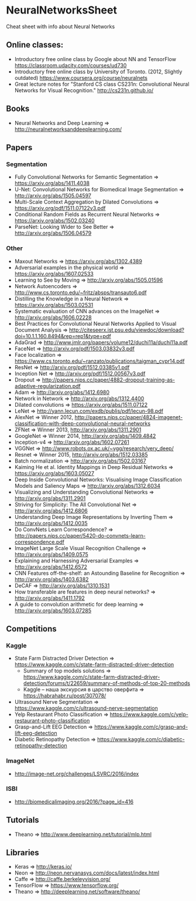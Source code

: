 # NeuralNetworksSheet
Cheat sheet with info about Neural Networks

## Online classes:
 * Introductory free online class by Google about NN and TensorFlow https://classroom.udacity.com/courses/ud730
 * Introductory free online class by University of Toronto. (2012, Slightly  outdated) https://www.coursera.org/course/neuralnets
 * Great lecture notes for "Stanford CS class CS231n: Convolutional Neural Networks for Visual Recognition." http://cs231n.github.io/ 
 
## Books
 * Neural Networks and Deep Learning => http://neuralnetworksanddeeplearning.com/
 

## Papers
### Segmentation
 * Fully Convolutional Networks for Semantic Segmentation => https://arxiv.org/abs/1411.4038
 * U-Net: Convolutional Networks for Biomedical Image Segmentation => http://arxiv.org/abs/1505.04597
 * Multi-Scale Context Aggregation by Dilated Convolutions => https://arxiv.org/pdf/1511.07122v3.pdf
 * Conditional Random Fields as Recurrent Neural Networks => https://arxiv.org/abs/1502.03240
 * ParseNet: Looking Wider to See Better => http://arxiv.org/abs/1506.04579

### Other
 * Maxout Networks => https://arxiv.org/abs/1302.4389
 * Adversarial examples in the physical world => https://arxiv.org/abs/1607.02533
 * Learning to See by Moving => http://arxiv.org/abs/1505.01596
 * Network Autoencoders => http://www.cs.toronto.edu/~fritz/absps/transauto6.pdf
 * Distilling the Knowledge in a Neural Network => https://arxiv.org/abs/1503.02531
 * Systematic evaluation of CNN advances on the ImageNet => http://arxiv.org/abs/1606.02228
 * Best Practices for Convolutional Neural Networks Applied to Visual Document Analysis => http://citeseerx.ist.psu.edu/viewdoc/download?doi=10.1.1.160.8494&rep=rep1&type=pdf
 * AdaGrad => http://www.jmlr.org/papers/volume12/duchi11a/duchi11a.pdf
 * FaceNet => http://arxiv.org/pdf/1503.03832v3.pdf
 * Face localization => https://www.cs.toronto.edu/~ranzato/publications/taigman_cvpr14.pdf
 * ResNet => http://arxiv.org/pdf/1512.03385v1.pdf
 * Inception Net => http://arxiv.org/pdf/1512.00567v3.pdf
 * Dropout => http://papers.nips.cc/paper/4882-dropout-training-as-adaptive-regularization.pdf
 * Adam => http://arxiv.org/abs/1412.6980
 * Network in Network => http://arxiv.org/abs/1312.4400 
 * Dilated convolutions => https://arxiv.org/abs/1511.07122
 * LeNet => http://yann.lecun.com/exdb/publis/pdf/lecun-98.pdf
 * AlexNet => Winner 2012, http://papers.nips.cc/paper/4824-imagenet-classification-with-deep-convolutional-neural-networks
 * ZFNet => Winner 2013, http://arxiv.org/abs/1311.2901
 * GoogleNet => Winner 2014, http://arxiv.org/abs/1409.4842
 * Inception-v4 => http://arxiv.org/abs/1602.07261
 * VGGNet => http://www.robots.ox.ac.uk/~vgg/research/very_deep/
 * Resnet => Winner 2015, http://arxiv.org/abs/1512.03385
 * Batch  normalization => http://arxiv.org/abs/1502.03167
 * Kaiming He et al. Identity Mappings in Deep Residual Networks => https://arxiv.org/abs/1603.05027
 * Deep Inside Convolutional Networks: Visualising Image Classification Models and Saliency Maps => http://arxiv.org/abs/1312.6034
 * Visualizing and Understanding Convolutional Networks => http://arxiv.org/abs/1311.2901
 * Striving for Simplicity: The All Convolutional Net => http://arxiv.org/abs/1412.6806
 * Understanding Deep Image Representations by Inverting Them => http://arxiv.org/abs/1412.0035
 * Do ConvNets Learn Correspondence? => http://papers.nips.cc/paper/5420-do-convnets-learn-correspondence.pdf
 * ImageNet Large Scale Visual Recognition Challenge => http://arxiv.org/abs/1409.0575
 * Explaining and Harnessing Adversarial Examples => http://arxiv.org/abs/1412.6572
 * CNN Features off-the-shelf: an Astounding Baseline for Recognition => http://arxiv.org/abs/1403.6382
 * DeCAF => http://arxiv.org/abs/1310.1531
 * How transferable are features in deep neural networks? => http://arxiv.org/abs/1411.1792
 * A guide to convolution arithmetic for deep learning => http://arxiv.org/abs/1603.07285
  
  
## Competitions

### Kaggle

 * State Farm Distracted Driver Detection => https://www.kaggle.com/c/state-farm-distracted-driver-detection
   * Summary of top models solutions => https://www.kaggle.com/c/state-farm-distracted-driver-detection/forums/t/22659/summary-of-methods-of-top-20-methods
   * Kaggle – наша экскурсия в царство оверфита => https://habrahabr.ru/post/307078/
 * Ultrasound Nerve Segmentation => https://www.kaggle.com/c/ultrasound-nerve-segmentation
 * Yelp Restaurant Photo Classification => https://www.kaggle.com/c/yelp-restaurant-photo-classification
 * Grasp-and-Lift EEG Detection => https://www.kaggle.com/c/grasp-and-lift-eeg-detection
 * Diabetic Retinopathy Detection => https://www.kaggle.com/c/diabetic-retinopathy-detection

### ImageNet
 * http://image-net.org/challenges/LSVRC/2016/index
 
### ISBI
 * http://biomedicalimaging.org/2016/?page_id=416
 
## Tutorials
 * Theano => http://www.deeplearning.net/tutorial/mlp.html
  
 
## Libraries
 * Keras => http://keras.io/
 * Neon => http://neon.nervanasys.com/docs/latest/index.html
 * Caffe => http://caffe.berkeleyvision.org/
 * TensorFlow => https://www.tensorflow.org/
 * Theano => http://deeplearning.net/software/theano/

